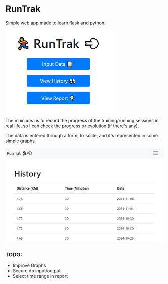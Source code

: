 #  RunTrak

Simple web app made to learn flask and python.

![index.html](/images/index.png "Main Page")

The main idea is to record the progress of the training/running sessions in real life, so I can check the progress or evolution (if there's any).

The data is entered through a form, to sqlite, and it's represented in some simple graphs.

![table.html](/images/table.png "Table showing data")

### TODO:
+ Improve Graphs
+ Secure db input/output
+ Select time range in report

